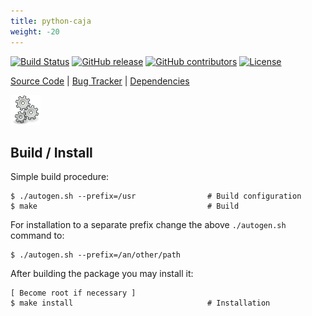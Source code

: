 ```yaml
---
title: python-caja
weight: -20
---
```


<span class="badge-placeholder">[![Build Status](https://travis-ci.org/mate-desktop/python-caja.svg?branch=master)](https://travis-ci.org/github/mate-desktop/mate-desktop)</span>
<span class="badge-placeholder">[![GitHub release](https://img.shields.io/github/v/release/mate-desktop/python-caja)](https://github.com/mate-desktop/mate-desktop/releases/latest)</span>
<span class="badge-placeholder">[![GitHub contributors](https://img.shields.io/github/contributors/mate-desktop/python-caja)](https://github.com/mate-desktop/python-caja/graphs/contributors)</span>
<span class="badge-placeholder">[![License](https://img.shields.io/github/license/mate-desktop/python-caja)](https://github.com/mate-desktop/python-caja/blob/main/LICENSE)</span>

[Source Code](https://github.com/mate-desktop/python-caja) | [Bug Tracker](https://github.com/mate-desktop/python-caja/issues) | [Dependencies](https://github.com/mate-desktop/python-caja/blob/master/.build.yml)

![](https://raw.githubusercontent.com/mate-desktop/mate-icon-theme/master/mate/48x48/actions/system-run.png)

## Build / Install

Simple build procedure:

```
$ ./autogen.sh --prefix=/usr                # Build configuration
$ make                                      # Build
```
For installation to a separate prefix change the above `./autogen.sh` command to:

```
$ ./autogen.sh --prefix=/an/other/path
```

After building the package you may install it:

```
[ Become root if necessary ]
$ make install                              # Installation
```

